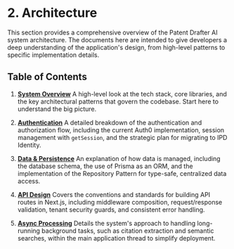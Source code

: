 # 2. Architecture

This section provides a comprehensive overview of the Patent Drafter AI system architecture. The documents here are intended to give developers a deep understanding of the application's design, from high-level patterns to specific implementation details.

## Table of Contents

1.  **[System Overview](01-system-overview.md)**
    A high-level look at the tech stack, core libraries, and the key architectural patterns that govern the codebase. Start here to understand the big picture.

2.  **[Authentication](02-authentication.md)**
    A detailed breakdown of the authentication and authorization flow, including the current Auth0 implementation, session management with `getSession`, and the strategic plan for migrating to IPD Identity.

3.  **[Data & Persistence](03-data-and-persistence.md)**
    An explanation of how data is managed, including the database schema, the use of Prisma as an ORM, and the implementation of the Repository Pattern for type-safe, centralized data access.

4.  **[API Design](04-api-design.md)**
    Covers the conventions and standards for building API routes in Next.js, including middleware composition, request/response validation, tenant security guards, and consistent error handling.

5.  **[Async Processing](05-async-processing.md)**
    Details the system's approach to handling long-running background tasks, such as citation extraction and semantic searches, within the main application thread to simplify deployment. 